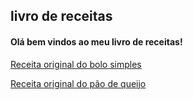 ## livro de receitas
#### Olá bem vindos ao meu livro de receitas!
[Receita original do bolo simples](https://www.tudogostoso.com.br/receita/29124-bolo-simples.html)

[Receita original do pão de queijo](https://www.tudogostoso.com.br/receita/69468-pao-de-queijo-facil-e-delicioso.html)

